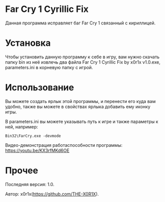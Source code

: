 # Far Cry 1 Cyrillic Fix
Данная программа исправляет баг Far Cry 1 связанный с кириллицей.

# Установка
Чтобы установить данную программу к себе в игру, вам нужно скачать папку bin из неё извлечь два файла Far Cry 1 Cyrillic Fix by x0r1x v1.0.exe, parameters.ini в корневую папку с игрой.

# Использование
Вы можете создать ярлык этой программы, и перенести его куда вам удобно, также вы можете в свойствах ярлыка добавить ему иконку игры.

В parameters.ini вы можете указывать путь к игре и также параметры к ней, например:

	Bin32\FarCry.exe -devmode

Видео-демонстрация работаспособности программы: https://youtu.be/KX3rfMKd6OE
 
# Прочее 
Последняя версия: 1.0.

Автор: x0r1x(https://github.com/THE-X0R1X).
